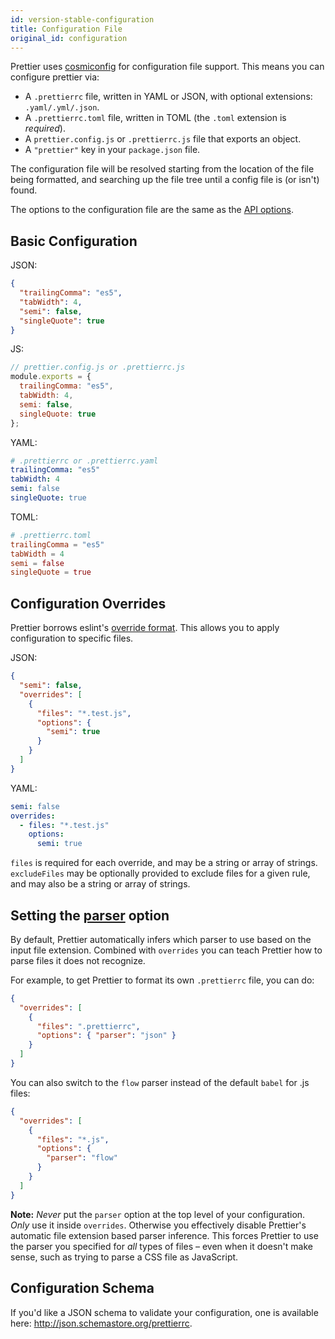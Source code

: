 ```yaml
---
id: version-stable-configuration
title: Configuration File
original_id: configuration
---
```


Prettier uses [cosmiconfig](https://github.com/davidtheclark/cosmiconfig) for configuration file support. This means you can configure prettier via:

- A `.prettierrc` file, written in YAML or JSON, with optional extensions: `.yaml/.yml/.json`.
- A `.prettierrc.toml` file, written in TOML (the `.toml` extension is _required_).
- A `prettier.config.js` or `.prettierrc.js` file that exports an object.
- A `"prettier"` key in your `package.json` file.

The configuration file will be resolved starting from the location of the file being formatted, and searching up the file tree until a config file is (or isn't) found.

The options to the configuration file are the same as the [API options](options.md).

## Basic Configuration

JSON:

```json
{
  "trailingComma": "es5",
  "tabWidth": 4,
  "semi": false,
  "singleQuote": true
}
```

JS:

```js
// prettier.config.js or .prettierrc.js
module.exports = {
  trailingComma: "es5",
  tabWidth: 4,
  semi: false,
  singleQuote: true
};
```

YAML:

```yaml
# .prettierrc or .prettierrc.yaml
trailingComma: "es5"
tabWidth: 4
semi: false
singleQuote: true
```

TOML:

```toml
# .prettierrc.toml
trailingComma = "es5"
tabWidth = 4
semi = false
singleQuote = true
```

## Configuration Overrides

Prettier borrows eslint's [override format](http://eslint.org/docs/user-guide/configuring#example-configuration). This allows you to apply configuration to specific files.

JSON:

```json
{
  "semi": false,
  "overrides": [
    {
      "files": "*.test.js",
      "options": {
        "semi": true
      }
    }
  ]
}
```

YAML:

```yaml
semi: false
overrides:
  - files: "*.test.js"
    options:
      semi: true
```

`files` is required for each override, and may be a string or array of strings. `excludeFiles` may be optionally provided to exclude files for a given rule, and may also be a string or array of strings.

## Setting the [parser](options.md#parser) option

By default, Prettier automatically infers which parser to use based on the input file extension. Combined with `overrides` you can teach Prettier how to parse files it does not recognize.

For example, to get Prettier to format its own `.prettierrc` file, you can do:

```json
{
  "overrides": [
    {
      "files": ".prettierrc",
      "options": { "parser": "json" }
    }
  ]
}
```

You can also switch to the `flow` parser instead of the default `babel` for .js files:

```json
{
  "overrides": [
    {
      "files": "*.js",
      "options": {
        "parser": "flow"
      }
    }
  ]
}
```

**Note:** _Never_ put the `parser` option at the top level of your configuration. _Only_ use it inside `overrides`. Otherwise you effectively disable Prettier's automatic file extension based parser inference. This forces Prettier to use the parser you specified for _all_ types of files – even when it doesn't make sense, such as trying to parse a CSS file as JavaScript.

## Configuration Schema

If you'd like a JSON schema to validate your configuration, one is available here: http://json.schemastore.org/prettierrc.
